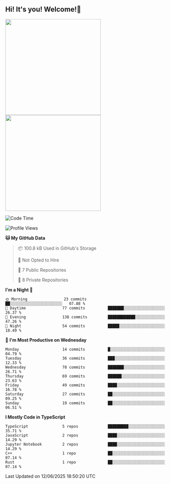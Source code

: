 ## Hi! It's you! Welcome!👋
<p align="left">  
  <img src="https://github-readme-stats.vercel.app/api/top-langs/?username=Shanshuimei&theme=transparent&hide_border=true" style="height: 300px;" />  
  <img src="https://github-readme-stats.vercel.app/api/wakatime?username=Shanshuimei&theme=transparent&hide_border=true&layout=compact&langs_count=22" style="height: 300px;" />
</p>

<!--START_SECTION:waka-->
![Code Time](http://img.shields.io/badge/Code%20Time-316%20hrs%2049%20mins-blue)

![Profile Views](http://img.shields.io/badge/Profile%20Views-6-blue)

**🐱 My GitHub Data** 

> 📦 100.8 kB Used in GitHub's Storage 
 > 
> 🚫 Not Opted to Hire
 > 
> 📜 7 Public Repositories 
 > 
> 🔑 8 Private Repositories 
 > 
**I'm a Night 🦉** 

```text
🌞 Morning                23 commits          ██░░░░░░░░░░░░░░░░░░░░░░░   07.88 % 
🌆 Daytime                77 commits          ███████░░░░░░░░░░░░░░░░░░   26.37 % 
🌃 Evening                138 commits         ████████████░░░░░░░░░░░░░   47.26 % 
🌙 Night                  54 commits          █████░░░░░░░░░░░░░░░░░░░░   18.49 % 
```
📅 **I'm Most Productive on Wednesday** 

```text
Monday                   14 commits          █░░░░░░░░░░░░░░░░░░░░░░░░   04.79 % 
Tuesday                  36 commits          ███░░░░░░░░░░░░░░░░░░░░░░   12.33 % 
Wednesday                78 commits          ███████░░░░░░░░░░░░░░░░░░   26.71 % 
Thursday                 69 commits          ██████░░░░░░░░░░░░░░░░░░░   23.63 % 
Friday                   49 commits          ████░░░░░░░░░░░░░░░░░░░░░   16.78 % 
Saturday                 27 commits          ██░░░░░░░░░░░░░░░░░░░░░░░   09.25 % 
Sunday                   19 commits          ██░░░░░░░░░░░░░░░░░░░░░░░   06.51 % 
```


**I Mostly Code in TypeScript** 

```text
TypeScript               5 repos             █████████░░░░░░░░░░░░░░░░   35.71 % 
JavaScript               2 repos             ████░░░░░░░░░░░░░░░░░░░░░   14.29 % 
Jupyter Notebook         2 repos             ████░░░░░░░░░░░░░░░░░░░░░   14.29 % 
C++                      1 repo              ██░░░░░░░░░░░░░░░░░░░░░░░   07.14 % 
Rust                     1 repo              ██░░░░░░░░░░░░░░░░░░░░░░░   07.14 % 
```




 Last Updated on 12/06/2025 18:50:20 UTC
<!--END_SECTION:waka-->

